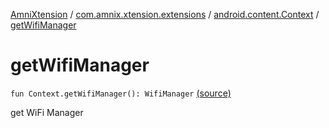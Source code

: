 [AmniXtension](../../index.md) / [com.amnix.xtension.extensions](../index.md) / [android.content.Context](index.md) / [getWifiManager](./get-wifi-manager.md)

# getWifiManager

`fun Context.getWifiManager(): WifiManager` [(source)](https://github.com/AmniX/AmniXTension/tree/master/AmniXtension/src/main/java/com/amnix/xtension/extensions/ContextExtension.kt#L645)

get WiFi Manager

